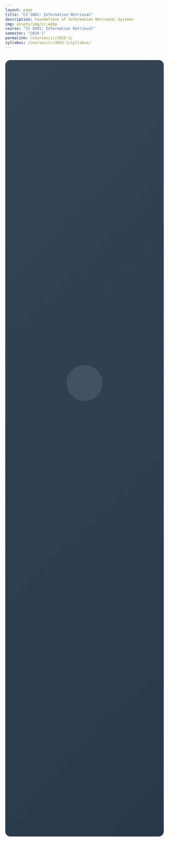 ```yaml
---
layout: page
title: "CS 5001: Information Retrieval"
description: Foundations of Information Retrieval Systems
img: assets/img/ir.webp
course: "CS 5001: Information Retrieval"
semester: "2024-1"
permalink: /courses/ir/2025-1/
syllabus: /courses/ir/2025-1/syllabus/
---
```


<style>
  .coming-soon-container {
    min-height: 60vh;
    display: flex;
    flex-direction: column;
    justify-content: center;
    align-items: center;
    background: linear-gradient(-45deg, #112233, #223344, #334455, #445566);
    background-size: 400% 400%;
    animation: gradient 15s ease infinite;
    padding: 2rem;
    border-radius: 1rem;
    margin: 2rem auto;
    max-width: 800px;
  }

  @keyframes gradient {
    0% { background-position: 0% 50%; }
    50% { background-position: 100% 50%; }
    100% { background-position: 0% 50%; }
  }

  .coming-soon-content {
    text-align: center;
    color: #ffffff;
    padding: 2rem;
  }

  .coming-soon-title {
    font-size: 3rem;
    font-weight: bold;
    margin-bottom: 1rem;
    opacity: 0;
    animation: fadeIn 1s ease-in forwards;
  }

  .coming-soon-subtitle {
    font-size: 1.5rem;
    margin-bottom: 2rem;
    opacity: 0;
    animation: fadeIn 1s ease-in 0.5s forwards;
  }

  .coming-soon-description {
    font-size: 1.1rem;
    line-height: 1.6;
    max-width: 600px;
    margin: 0 auto;
    opacity: 0;
    animation: fadeIn 1s ease-in 1s forwards;
  }

  .pulse {
    width: 120px;
    height: 120px;
    border-radius: 50%;
    background: rgba(255, 255, 255, 0.1);
    position: relative;
    margin: 2rem auto;
    animation: pulse 2s ease-out infinite;
  }

  @keyframes pulse {
    0% {
      transform: scale(0.95);
      box-shadow: 0 0 0 0 rgba(255, 255, 255, 0.3);
    }
    70% {
      transform: scale(1);
      box-shadow: 0 0 0 60px rgba(255, 255, 255, 0);
    }
    100% {
      transform: scale(0.95);
      box-shadow: 0 0 0 0 rgba(255, 255, 255, 0);
    }
  }

  @keyframes fadeIn {
    from { opacity: 0; transform: translateY(20px); }
    to { opacity: 1; transform: translateY(0); }
  }

  .course-icon {
    font-size: 3rem;
    margin-bottom: 1rem;
    opacity: 0;
    animation: fadeIn 1s ease-in 1.5s forwards;
  }
</style>

<div class="coming-soon-container">
  <div class="coming-soon-content">
    <div class="pulse"></div>
    <div class="course-icon">📚</div>
    <h1 class="coming-soon-title">Coming Soon</h1>
    <h2 class="coming-soon-subtitle">Course Under Development</h2>
    <p class="coming-soon-description">
      We're working hard to bring you an exciting new learning experience. 
      This course is currently being developed and will be available soon. 
      Stay tuned for updates!
    </p>
  </div>
</div>
